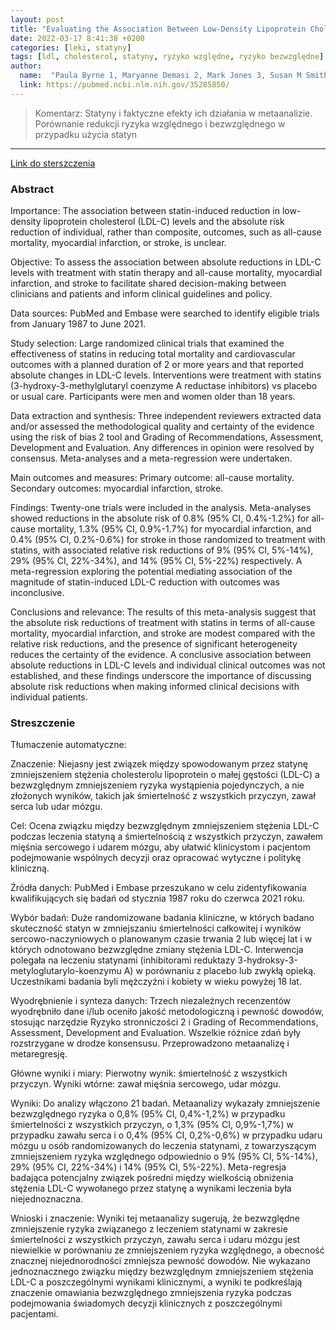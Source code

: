 ```yaml
---
layout: post
title: "Evaluating the Association Between Low-Density Lipoprotein Cholesterol Reduction and Relative and Absolute Effects of Statin Treatment: A Systematic Review and Meta-analysis"
date: 2022-03-17 8:41:38 +0200
categories: [leki, statyny]
tags: [ldl, cholesterol, statyny, ryzyko względne, ryzyko bezwzględne]
author:
  name:  "Paula Byrne 1, Maryanne Demasi 2, Mark Jones 3, Susan M Smith 1 4, Kirsty K O'Brien 5, Robert DuBroff 6"  
  link: https://pubmed.ncbi.nlm.nih.gov/35285850/
---
```

> Komentarz: Statyny i faktyczne efekty ich działania w metaanalizie. Porównanie redukcji ryzyka względnego i bezwzględnego w przypadku użycia statyn
<hr>


[Link do sterszczenia](https://pubmed.ncbi.nlm.nih.gov/35285850/)

### Abstract
Importance: The association between statin-induced reduction in low-density lipoprotein cholesterol (LDL-C) levels and the absolute risk reduction of individual, rather than composite, outcomes, such as all-cause mortality, myocardial infarction, or stroke, is unclear.

Objective: To assess the association between absolute reductions in LDL-C levels with treatment with statin therapy and all-cause mortality, myocardial infarction, and stroke to facilitate shared decision-making between clinicians and patients and inform clinical guidelines and policy.

Data sources: PubMed and Embase were searched to identify eligible trials from January 1987 to June 2021.

Study selection: Large randomized clinical trials that examined the effectiveness of statins in reducing total mortality and cardiovascular outcomes with a planned duration of 2 or more years and that reported absolute changes in LDL-C levels. Interventions were treatment with statins (3-hydroxy-3-methylglutaryl coenzyme A reductase inhibitors) vs placebo or usual care. Participants were men and women older than 18 years.

Data extraction and synthesis: Three independent reviewers extracted data and/or assessed the methodological quality and certainty of the evidence using the risk of bias 2 tool and Grading of Recommendations, Assessment, Development and Evaluation. Any differences in opinion were resolved by consensus. Meta-analyses and a meta-regression were undertaken.

Main outcomes and measures: Primary outcome: all-cause mortality. Secondary outcomes: myocardial infarction, stroke.

Findings: Twenty-one trials were included in the analysis. Meta-analyses showed reductions in the absolute risk of 0.8% (95% CI, 0.4%-1.2%) for all-cause mortality, 1.3% (95% CI, 0.9%-1.7%) for myocardial infarction, and 0.4% (95% CI, 0.2%-0.6%) for stroke in those randomized to treatment with statins, with associated relative risk reductions of 9% (95% CI, 5%-14%), 29% (95% CI, 22%-34%), and 14% (95% CI, 5%-22%) respectively. A meta-regression exploring the potential mediating association of the magnitude of statin-induced LDL-C reduction with outcomes was inconclusive.

Conclusions and relevance: The results of this meta-analysis suggest that the absolute risk reductions of treatment with statins in terms of all-cause mortality, myocardial infarction, and stroke are modest compared with the relative risk reductions, and the presence of significant heterogeneity reduces the certainty of the evidence. A conclusive association between absolute reductions in LDL-C levels and individual clinical outcomes was not established, and these findings underscore the importance of discussing absolute risk reductions when making informed clinical decisions with individual patients.


### Streszczenie
Tłumaczenie automatyczne: 

Znaczenie: Niejasny jest związek między spowodowanym przez statynę zmniejszeniem stężenia cholesterolu lipoprotein o małej gęstości (LDL-C) a bezwzględnym zmniejszeniem ryzyka wystąpienia pojedynczych, a nie złożonych wyników, takich jak śmiertelność z wszystkich przyczyn, zawał serca lub udar mózgu.

Cel: Ocena związku między bezwzględnym zmniejszeniem stężenia LDL-C podczas leczenia statyną a śmiertelnością z wszystkich przyczyn, zawałem mięśnia sercowego i udarem mózgu, aby ułatwić klinicystom i pacjentom podejmowanie wspólnych decyzji oraz opracować wytyczne i politykę kliniczną.

Źródła danych: PubMed i Embase przeszukano w celu zidentyfikowania kwalifikujących się badań od stycznia 1987 roku do czerwca 2021 roku.

Wybór badań: Duże randomizowane badania kliniczne, w których badano skuteczność statyn w zmniejszaniu śmiertelności całkowitej i wyników sercowo-naczyniowych o planowanym czasie trwania 2 lub więcej lat i w których odnotowano bezwzględne zmiany stężenia LDL-C. Interwencja polegała na leczeniu statynami (inhibitorami reduktazy 3-hydroksy-3-metyloglutarylo-koenzymu A) w porównaniu z placebo lub zwykłą opieką. Uczestnikami badania byli mężczyźni i kobiety w wieku powyżej 18 lat.

Wyodrębnienie i synteza danych: Trzech niezależnych recenzentów wyodrębniło dane i/lub oceniło jakość metodologiczną i pewność dowodów, stosując narzędzie Ryzyko stronniczości 2 i Grading of Recommendations, Assessment, Development and Evaluation. Wszelkie różnice zdań były rozstrzygane w drodze konsensusu. Przeprowadzono metaanalizę i metaregresję.

Główne wyniki i miary: Pierwotny wynik: śmiertelność z wszystkich przyczyn. Wyniki wtórne: zawał mięśnia sercowego, udar mózgu.

Wyniki: Do analizy włączono 21 badań. Metaanalizy wykazały zmniejszenie bezwzględnego ryzyka o 0,8% (95% CI, 0,4%-1,2%) w przypadku śmiertelności z wszystkich przyczyn, o 1,3% (95% CI, 0,9%-1,7%) w przypadku zawału serca i o 0,4% (95% CI, 0,2%-0,6%) w przypadku udaru mózgu u osób randomizowanych do leczenia statynami, z towarzyszącym zmniejszeniem ryzyka względnego odpowiednio o 9% (95% CI, 5%-14%), 29% (95% CI, 22%-34%) i 14% (95% CI, 5%-22%). Meta-regresja badająca potencjalny związek pośredni między wielkością obniżenia stężenia LDL-C wywołanego przez statynę a wynikami leczenia była niejednoznaczna.

Wnioski i znaczenie: Wyniki tej metaanalizy sugerują, że bezwzględne zmniejszenie ryzyka związanego z leczeniem statynami w zakresie śmiertelności z wszystkich przyczyn, zawału serca i udaru mózgu jest niewielkie w porównaniu ze zmniejszeniem ryzyka względnego, a obecność znacznej niejednorodności zmniejsza pewność dowodów. Nie wykazano jednoznacznego związku między bezwzględnym zmniejszeniem stężenia LDL-C a poszczególnymi wynikami klinicznymi, a wyniki te podkreślają znaczenie omawiania bezwzględnego zmniejszenia ryzyka podczas podejmowania świadomych decyzji klinicznych z poszczególnymi pacjentami.

